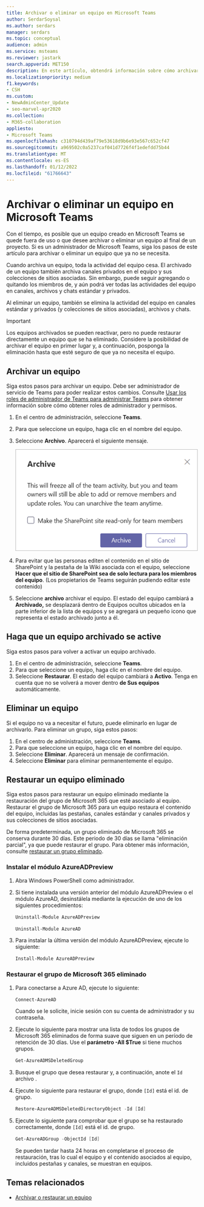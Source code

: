 ```yaml
---
title: Archivar o eliminar un equipo en Microsoft Teams
author: SerdarSoysal
ms.author: serdars
manager: serdars
ms.topic: conceptual
audience: admin
ms.service: msteams
ms.reviewer: jastark
search.appverid: MET150
description: En este artículo, obtendrá información sobre cómo archivar o eliminar permanentemente un equipo en Microsoft Teams.
ms.localizationpriority: medium
f1.keywords:
- CSH
ms.custom:
- NewAdminCenter_Update
- seo-marvel-apr2020
ms.collection:
- M365-collaboration
appliesto:
- Microsoft Teams
ms.openlocfilehash: c310794d439af79e53618d9b6e93e567c652cf47
ms.sourcegitcommit: a969502c0a5237caf041d7726f4f1edefdd75b44
ms.translationtype: MT
ms.contentlocale: es-ES
ms.lasthandoff: 01/12/2022
ms.locfileid: "61766643"
---
```

# <a name="archive-or-delete-a-team-in-microsoft-teams"></a>Archivar o eliminar un equipo en Microsoft Teams

Con el tiempo, es posible que un equipo creado en Microsoft Teams se quede fuera de uso o que desee archivar o eliminar un equipo al final de un proyecto. Si es un administrador de Microsoft Teams, siga los pasos de este artículo para archivar o eliminar un equipo que ya no se necesita.

Cuando archiva un equipo, toda la actividad del equipo cesa. El archivado de un equipo también archiva canales privados en el equipo y sus colecciones de sitios asociadas.  Sin embargo, puede seguir agregando o quitando los miembros de, y aún podrá ver todas las actividades del equipo en canales, archivos y chats estándar y privados.

Al eliminar un equipo, también se elimina la actividad del equipo en canales estándar y privados (y colecciones de sitios asociadas), archivos y chats.

> [!IMPORTANT]
> Los equipos archivados se pueden reactivar, pero no puede restaurar directamente un equipo que se ha eliminado. Considere la posibilidad de archivar el equipo en primer lugar y, a continuación, posponga la eliminación hasta que esté seguro de que ya no necesita el equipo.

## <a name="archive-a-team"></a>Archivar un equipo

Siga estos pasos para archivar un equipo. Debe ser administrador de servicio de Teams para poder realizar estos cambios. Consulte [Usar los roles de administrador de Teams para administrar Teams](./using-admin-roles.md) para obtener información sobre cómo obtener roles de administrador y permisos.

1. En el centro de administración, seleccione **Teams**.
2. Para que seleccione un equipo, haga clic en el nombre del equipo.
3. Seleccione **Archivo**. Aparecerá el siguiente mensaje.

    ![Captura de pantalla Teams de archivo.](media/teams-archive-message.png)

4. Para evitar que las personas editen el contenido en el sitio de SharePoint y la pestaña de la Wiki asociada con el equipo, seleccione **Hacer que el sitio de SharePoint sea de solo lectura para los miembros del equipo**. (Los propietarios de Teams seguirán pudiendo editar este contenido)
5. Seleccione **archivo** archivar el equipo. El estado del equipo cambiará a **Archivado,**  se desplazará dentro de Equipos ocultos ubicados en la parte inferior de la lista de equipos y se agregará un pequeño icono que representa el estado archivado junto a él.

## <a name="make-an-archived-team-active"></a>Haga que un equipo archivado se active

Siga estos pasos para volver a activar un equipo archivado.

1. En el centro de administración, seleccione **Teams**.
2. Para que seleccione un equipo, haga clic en el nombre del equipo.
3. Seleccione **Restaurar**. El estado del equipo cambiará a **Activo**. Tenga en cuenta que no se volverá a mover dentro **de Sus equipos** automáticamente.

## <a name="delete-a-team"></a>Eliminar un equipo

Si el equipo no va a necesitar el futuro, puede eliminarlo en lugar de archivarlo. Para eliminar un grupo, siga estos pasos:

1.  En el centro de administración, seleccione **Teams**.
2.  Para que seleccione un equipo, haga clic en el nombre del equipo.
3.  Seleccione **Eliminar**. Aparecerá un mensaje de confirmación.
4.  Seleccione **Eliminar** para eliminar permanentemente el equipo.

## <a name="restore-a-deleted-team"></a>Restaurar un equipo eliminado

Siga estos pasos para restaurar un equipo eliminado mediante la restauración del grupo de Microsoft 365 que esté asociado al equipo. Restaurar el grupo de Microsoft 365 para un equipo restaura el contenido del equipo, incluidas las pestañas, canales estándar y canales privados y sus colecciones de sitios asociadas.

De forma predeterminada, un grupo eliminado de Microsoft 365 se conserva durante 30 días. Este periodo de 30 días se llama "eliminación parcial", ya que puede restaurar el grupo. Para obtener más información, consulte [restaurar un grupo eliminado](/microsoft-365/admin/create-groups/restore-deleted-group).

### <a name="install-the-azureadpreview-module"></a>Instalar el módulo AzureADPreview

1. Abra Windows PowerShell como administrador.
2. Si tiene instalada una versión anterior del módulo AzureADPreview o el módulo AzureAD, desinstálela mediante la ejecución de uno de los siguientes procedimientos:

    ```PowerShell
    Uninstall-Module AzureADPreview
    ```

    ```PowerShell
    Uninstall-Module AzureAD
    ```
3. Para instalar la última versión del módulo AzureADPreview, ejecute lo siguiente:

    ```PowerShell
    Install-Module AzureADPreview
    ```

### <a name="restore-the-deleted-microsoft-365-group"></a>Restaurar el grupo de Microsoft 365 eliminado

1. Para conectarse a Azure AD, ejecute lo siguiente:
    ```PowerShell
    Connect-AzureAD
    ```
    Cuando se le solicite, inicie sesión con su cuenta de administrador y su contraseña.  
2. Ejecute lo siguiente para mostrar una lista de todos los grupos de Microsoft 365 eliminados de forma suave que siguen en un período de retención de 30 días. Use el **parámetro -All $True** si tiene muchos grupos.
    ```PowerShell
    Get-AzureADMSDeletedGroup
    ```
3. Busque el grupo que desea restaurar y, a continuación, anote el `Id` archivo .
4. Ejecute lo siguiente para restaurar el grupo, donde `[Id]` está el id. de grupo.
    ```PowerShell
    Restore-AzureADMSDeletedDirectoryObject -Id [Id]
    ```
5.  Ejecute lo siguiente para comprobar que el grupo se ha restaurado correctamente, donde `[Id]` está el id. de grupo.
    ```PowerShell
    Get-AzureADGroup -ObjectId [Id]
    ```

    Se pueden tardar hasta 24 horas en completarse el proceso de restauración, tras lo cual el equipo y el contenido asociados al equipo, incluidos pestañas y canales, se muestran en equipos.
    
## <a name="related-topics"></a>Temas relacionados

- [Archivar o restaurar un equipo](https://support.microsoft.com/office/archive-or-restore-a-team-dc161cfd-b328-440f-974b-5da5bd98b5a7) 
